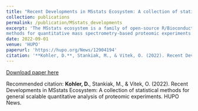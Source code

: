 ```yaml
---
title: "Recent Developments in MSstats Ecosystem: A collection of statistical methods for general scalable quantitative analysis of proteomic experiments."
collection: publications
permalink: /publication/MSstats_developments
excerpt: 'The MSstats ecosystem is a family of open-source R/Bioconductor packages implementing statistical
methods for quantitative mass spectrometry-based proteomic experiments. Here we review its recent developments, as well as advances in previously available methods and implementations.'
date: 2022-09-01
venue: 'HUPO'
paperurl: 'https://hupo.org/News/12904194'
citation: '**Kohler, D.**, Stankiak, M., & Vitek, O. (2022). Recent Developments in MSstats Ecosystem: A collection of statistical methods for general scalable quantitative analysis of proteomic experiments. HUPO News.'
---
```


[Download paper here](https://hupo.org/resources/Documents/Elections/MSstats_HUPOST.pdf)

Recommended citation: **Kohler, D.**, Stankiak, M., & Vitek, O. (2022). Recent Developments in MSstats Ecosystem: A collection of statistical methods for general scalable quantitative analysis of proteomic experiments. HUPO News.
